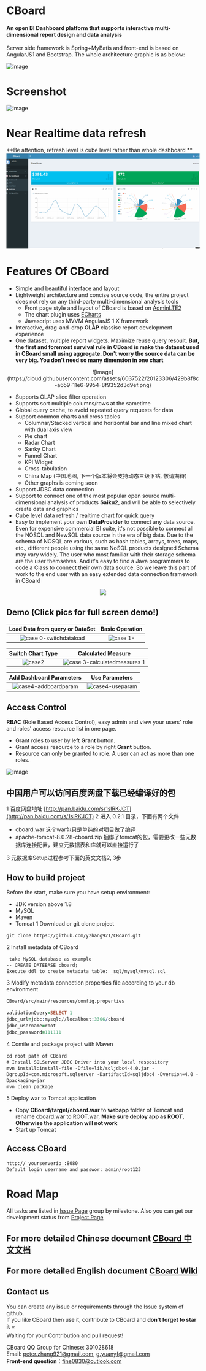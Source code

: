 # CBoard
#### An **open** BI Dashboard platform that supports **interactive** multi-dimensional report design and data analysis  
Server side framework is Spring+MyBatis and front-end is based on AngularJS1 and Bootstrap. The whole architecture graphic is as below:   

![image](https://cloud.githubusercontent.com/assets/6037522/19718976/654610b2-9b9a-11e6-8a19-97de7df42b5b.png)

# Screenshot
![image](https://cloud.githubusercontent.com/assets/6037522/21757656/0828c2d6-d66d-11e6-95c5-4d0cb2f6b5b1.png)

# Near Realtime data refresh  
**Be attention, refresh level is cube level rather than whole dashboard **
![realtime_demo](https://raw.githubusercontent.com/yzhang921/CloudResource/gif/gif/cboard/realtime_dashboard.gif)

# Features Of CBoard
* Simple and beautiful interface and layout
* Lightweight architecture and concise source code, the entire project does not rely on any third-party multi-dimensional analysis tools  
  * Front page style and layout of CBoard is based on [AdminLTE2](https://github.com/almasaeed2010/AdminLTE)  
  * The chart plugin uses [ECharts](http://echarts.baidu.com/)
  * Javascript uses MVVM AngularJS 1.X framework  
* Interactive, drag-and-drop **OLAP** classisc report development experience  
* One dataset, multiple report widgets. Maximize reuse query resoult. **But, the first and foremost survival rule in CBoard is make the dataset used in CBoard small using aggregate. Don't worry the source data can be very big. You don't need so many dimension in one chart**
<div align="center">
![image](https://cloud.githubusercontent.com/assets/6037522/20123306/429b8f8c-a659-11e6-9954-8f9352d3d9ef.png)
</div>

* Supports OLAP slice filter operation
* Supports sort multiple columns/rows at the sametime
* Global query cache, to avoid repeated query requests for data
* Support common charts and cross tables
  * Columnar/Stacked vertical and horizontal bar and line mixed chart with dual axis view
  * Pie chart
  * Radar Chart
  * Sanky Chart
  * Funnel Chart
  * KPI Widget
  * Cross-tabulation
  * China Map (中国地图, 下一个版本将会支持动态三级下钻, 敬请期待)
  * Other graphs is coming soon
* Support JDBC data connection
* Support to connect one of the most popular open source multi-dimensional analysis of products **Saiku2**, and will be able to selectively create data and graphics
* Cube level data refresh / realtime chart for quick query
* Easy to implement your own **DataProvider** to connect any data source. Even for expensive commercial BI suite, it's not possible to connect all the NOSQL and NewSQL data source in the era of big data. Due to the schema of NOSQL are various, such as hash tables, arrays, trees, maps, etc., different people using the same NoSQL products designed Schema may vary widely. The user who most familiar with their storage schema are the user themselves. And it's easy to find a Java programmers to code a Class to connect their own data source. So we leave this part of work to the end user with an easy extended data connection framework in CBoard

<div align="center">
  <img src="https://cloud.githubusercontent.com/assets/6037522/19501689/1439ff8c-95da-11e6-9374-750eb6ad82fe.png" width="450">
</div>

## Demo (Click pics for full screen demo!)  
|Load Data from query or DataSet | Basic Operation |
| :-----------: | :------: |
| ![case 0-switchdataload](https://cloud.githubusercontent.com/assets/6037522/21477518/9a874210-cb7d-11e6-9b7e-11721aac322c.gif)       | ![case 1-](https://cloud.githubusercontent.com/assets/6037522/21477521/9c2ead88-cb7d-11e6-9ae4-4c1990f675c2.gif)   |

| Switch Chart Type | Calculated Measure |
| :-----------: | :------: |
| ![case2](https://cloud.githubusercontent.com/assets/6037522/21477522/9de976b2-cb7d-11e6-8217-4290e5ad039b.gif)       | ![case 3-calculatedmeasures 1](https://cloud.githubusercontent.com/assets/6037522/21477523/9f3be54a-cb7d-11e6-882b-ef82bbb5100b.gif)  |

| Add Dashboard Parameters | Use Parameters |
| :-----------: | :------: |
| ![case4-addboardparam](https://cloud.githubusercontent.com/assets/6037522/21478022/74216f2e-cb82-11e6-9612-390a2f93184c.gif)  | ![case4-useparam](https://cloud.githubusercontent.com/assets/6037522/21478021/73f81fe8-cb82-11e6-95ea-d98b43a4abf2.gif)|

## Access Control  
**RBAC** (Role Based Access Control), easy admin and view your users' role and roles' access resource list in one page.  
- Grant roles to user by left **Grant** button.
- Grant access resource to a role by right **Grant** button.
- Resource can only be granted to role. A user can act as more than one roles.

![image](https://cloud.githubusercontent.com/assets/6037522/21757747/4c5e8dae-d66e-11e6-994d-6725f3d08d1c.png)

## 中国用户可以访问百度网盘下载已经编译好的包
1 百度网盘地址 [http://pan.baidu.com/s/1slRKJCT](http://pan.baidu.com/s/1slRKJCT)
2 进入 0.2.1 目录，下面有两个文件
- cboard.war 这个war包只是单纯的对项目做了编译
- apache-tomcat-8.0.28-cboard.zip 捆绑了tomcat的包，需要更改一些元数据库连接配置，建立元数据表和库就可以直接运行了

3 元数据库Setup过程参考下面的英文文档2, 3步

## How to build project
Before the start, make sure you have setup environment:
- JDK version above 1.8
- MySQL
- Maven
- Tomcat
1 Download or git clone project
```
git clone https://github.com/yzhang921/CBoard.git
```
2 Install metadata of CBoard
```mysql
 take MySQL database as example
-- CREATE DATEBASE cboard;
Execute ddl to create metadata table: _sql/mysql/mysql.sql_
```
3 Modify metadata connection properties file according to your db environment  
```
CBoard/src/main/resources/config.properties
```
```pro
validationQuery=SELECT 1
jdbc_url=jdbc:mysql://localhost:3306/cboard
jdbc_username=root
jdbc_password=111111
```
4 Comile and package project with Maven
```
cd root path of CBoard
# Install SQLServer JDBC Driver into your local respository
mvn install:install-file -Dfile=lib/sqljdbc4-4.0.jar -DgroupId=com.microsoft.sqlserver -DartifactId=sqljdbc4 -Dversion=4.0 -Dpackaging=jar
mvn clean package
```

5 Deploy war to Tomcat application
 * Copy **CBoard/target/cboard.war** to **webapp** folder of Tomcat and rename cboard.war to ROOT.war, **Make sure deploy app as ROOT, Otherwise the application will not work**
 * Start up Tomcat

## Access CBoard
```
http://_yourserverip_:8080
Default login username and passwor: admin/root123
```

# Road Map
All tasks are listed in [Issue Page](https://github.com/yzhang921/CBoard/issues) group by milestone.
Also you can get our development status from [Project Page](https://github.com/yzhang921/CBoard/projects)


## For more detailed Chinese document [CBoard 中文文档](https://github.com/yzhang921/CBoard/wiki/%E4%B8%AD%E6%96%87%E6%96%87%E6%A1%A3)
## For more detailed English document [CBoard Wiki](https://github.com/yzhang921/CBoard/wiki/English-Document)



## Contact us
You can create any issue or requirements through the Issue system of github.  
If you like CBoard then use it, contribute to CBoard and **don't forget to star it** :star:  
Waiting for your Contribution and pull request!

CBoard QQ Group for Chinese: 301028618  
Email: peter.zhang921@gmail.com, g.yuanyf@gmail.com  
**Front-end question**：fine0830@outlook.com
